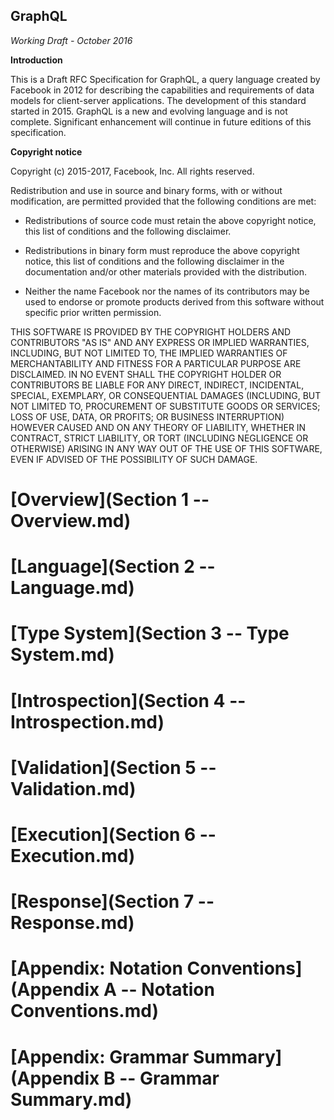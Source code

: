 GraphQL
-------

*Working Draft - October 2016*

**Introduction**

This is a Draft RFC Specification for GraphQL, a query language created by
Facebook in 2012 for describing the capabilities and requirements of data models
for client-server applications. The development of this standard started
in 2015. GraphQL is a new and evolving language and is not complete. Significant
enhancement will continue in future editions of this specification.

**Copyright notice**

Copyright (c) 2015-2017, Facebook, Inc. All rights reserved.

Redistribution and use in source and binary forms, with or without modification,
are permitted provided that the following conditions are met:

 * Redistributions of source code must retain the above copyright notice, this
   list of conditions and the following disclaimer.

 * Redistributions in binary form must reproduce the above copyright notice,
   this list of conditions and the following disclaimer in the documentation
   and/or other materials provided with the distribution.

 * Neither the name Facebook nor the names of its contributors may be used to
   endorse or promote products derived from this software without specific
   prior written permission.

THIS SOFTWARE IS PROVIDED BY THE COPYRIGHT HOLDERS AND CONTRIBUTORS "AS IS" AND
ANY EXPRESS OR IMPLIED WARRANTIES, INCLUDING, BUT NOT LIMITED TO, THE IMPLIED
WARRANTIES OF MERCHANTABILITY AND FITNESS FOR A PARTICULAR PURPOSE ARE
DISCLAIMED. IN NO EVENT SHALL THE COPYRIGHT HOLDER OR CONTRIBUTORS BE LIABLE FOR
ANY DIRECT, INDIRECT, INCIDENTAL, SPECIAL, EXEMPLARY, OR CONSEQUENTIAL DAMAGES
(INCLUDING, BUT NOT LIMITED TO, PROCUREMENT OF SUBSTITUTE GOODS OR SERVICES;
LOSS OF USE, DATA, OR PROFITS; OR BUSINESS INTERRUPTION) HOWEVER CAUSED AND ON
ANY THEORY OF LIABILITY, WHETHER IN CONTRACT, STRICT LIABILITY, OR TORT
(INCLUDING NEGLIGENCE OR OTHERWISE) ARISING IN ANY WAY OUT OF THE USE OF THIS
SOFTWARE, EVEN IF ADVISED OF THE POSSIBILITY OF SUCH DAMAGE.

# [Overview](Section 1 -- Overview.md)

# [Language](Section 2 -- Language.md)

# [Type System](Section 3 -- Type System.md)

# [Introspection](Section 4 -- Introspection.md)

# [Validation](Section 5 -- Validation.md)

# [Execution](Section 6 -- Execution.md)

# [Response](Section 7 -- Response.md)

# [Appendix: Notation Conventions](Appendix A -- Notation Conventions.md)

# [Appendix: Grammar Summary](Appendix B -- Grammar Summary.md)
